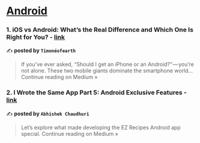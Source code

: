 
<h1><a href=https://medium.com/tag/android/recommended target="_blank" rel="noopener noreferrer">Android</a></h1>
<h3>1. iOS vs Android: What’s the Real Difference and Which One Is Right for You? - <a href="https://timoneofearth.medium.com/ios-vs-android-whats-the-real-difference-and-which-one-is-right-for-you-26dde5211935?source=rss------android-5" target="_blank" rel="noopener noreferrer">link</a></h3>

✍️ **posted by `Timonéofearth`**

<blockquote>If you’ve ever asked, “Should I get an iPhone or an Android?” — you’re not alone. These two mobile giants dominate the smartphone world…
Continue reading on Medium »</blockquote>

<h3>2. I Wrote the Same App Part 5: Android Exclusive Features - <a href="https://medium.com/@Abhiek187/i-wrote-the-same-app-part-5-android-exclusive-features-da301053c933?source=rss------android-5" target="_blank" rel="noopener noreferrer">link</a></h3>

✍️ **posted by `Abhishek Chaudhuri`**

<blockquote>Let’s explore what made developing the EZ Recipes Android app special.
Continue reading on Medium »</blockquote>


